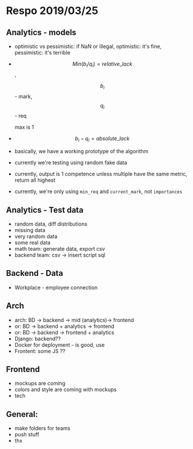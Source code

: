 # Respo 2019/03/25

## Analytics - models

- optimistic vs pessimistic: if NaN or illegal, optimistic: it's fine, pessimistic: it's terrible

- $$Min(b_i/q_i) = relative\_lack$$,

  $$b_i$$ - mark, $$q_i$$ - req

  max is 1

- $$b_i-q_i = absolute\_lack$$

- basically, we have a working prototype of the algorithm

- currently we're testing using random fake data

- currently, output is 1 competence unless multiple have the same metric, return all highest

- currently, we're only using `min_req` and `current_mark`, not `importances`

## Analytics - Test data

- random data, diff distributions
- missing data
- very random data
- some real data
- math team: generate data, export csv
- backend team:  csv -> insert script sql

## Backend - Data

- Workplace - employee connection

## Arch

- arch: BD -> backend -> mid (analytics)-> frontend
- or:  BD -> backend + analytics -> frontend
- or:  BD -> backend -> frontend + analytics 
- Django: backend?? 
- Docker for deployment - is good, use
- Frontent: some JS ??

## Frontend

- mockups are coming
- colors and style are coming with mockups
- tech

## General:

- make folders for teams
- push stuff
- thx